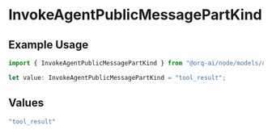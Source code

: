 # InvokeAgentPublicMessagePartKind

## Example Usage

```typescript
import { InvokeAgentPublicMessagePartKind } from "@orq-ai/node/models/operations";

let value: InvokeAgentPublicMessagePartKind = "tool_result";
```

## Values

```typescript
"tool_result"
```